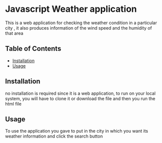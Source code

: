 # Javascript Weather application

This is a web application for checking the weather condition in a particular city , it also produces information of the wind speed and the humidity of that area

## Table of Contents

- [Installation](#installation)
- [Usage](#usage)
## Installation

no installation is required since it is a web application, to run on your local system, you will have to clone it or download the file and then you run the html file

## Usage

To use the application you gave to put in the city in which you want its weather information and click the search button

